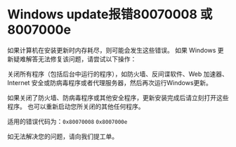 # Windows update报错80070008 或 8007000e
如果计算机在安装更新时内存耗尽，则可能会发生这些错误。 如果 Windows 更新疑难解答无法修复该问题，请尝试以下操作：

关闭所有程序（包括后台中运行的程序），如防火墙、反间谍软件、Web 加速器、Internet 安全或防病毒程序或者代理服务器，然后再次运行Windows更新。

如果关闭了防火墙、防病毒程序或其他安全程序，更新安装完成后请立刻打开这些程序。 也可以重新启动您所关闭的其他任何程序。

适用的错误代码为：```0x80070008```     ```0x8007000e```



如无法解决您的问题，请向我们提工单。

